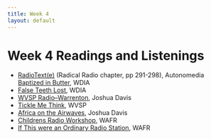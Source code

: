 ```yaml
---
title: Week 4
layout: default
---
```


# Week 4 Readings and Listenings

- [RadioText(e)](https://archive.org/details/radiotexte0000unse/) (Radical Radio chapter, pp 291-298), Autonomedia
  [Baptized in Butter](https://drive.google.com/file/d/1x3DNmlnOLik7GbfyLUnHQAEqHUPAc-Tr/view?usp=sharing), WDIA
- [False Teeth Lost](https://drive.google.com/file/d/1STGJOGIlkAg9gho5aLx7uAq921g6EjQ1/view?usp=drive_link), WDIA
- [WVSP Radio–Warrenton](https://mediaandthemovement.unc.edu/2013/03/10/wvsp-radio/), Joshua Davis
- [Tickle Me Think](https://soundcloud.com/jpinkowitz/wvsp-radio-tickle-me-think), WVSP
- [Africa on the Airwaves](https://mediaandthemovement.unc.edu/2013/03/20/africa-on-the-airwaves/), Joshua Davis
- [Childrens Radio Workshop](https://soundcloud.com/jpinkowitz/wafr-childrens-radio-workshop), WAFR
- [If This were an Ordinary Radio Station](https://soundcloud.com/sohp/wafr-radio-if-this-were-an), WAFR
